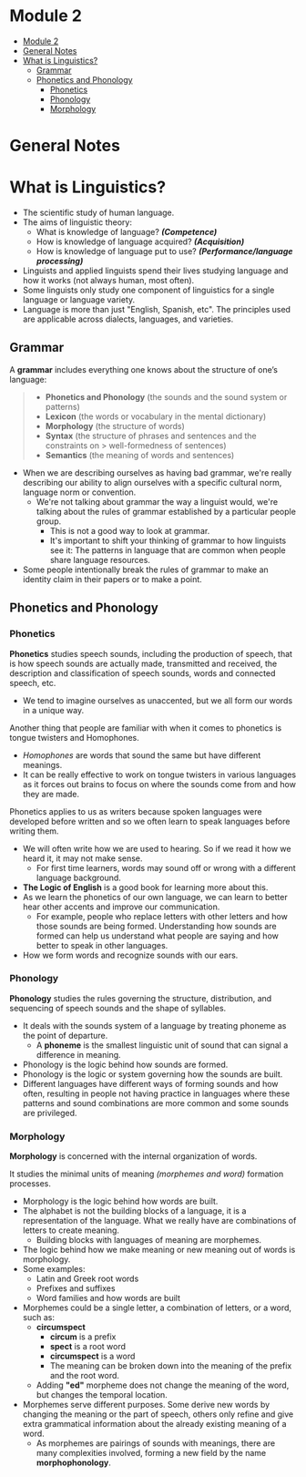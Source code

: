 # Module 2

<!-- TOC -->
* [Module 2](#module-2)
* [General Notes](#general-notes)
* [What is Linguistics?](#what-is-linguistics)
  * [Grammar](#grammar)
  * [Phonetics and Phonology](#phonetics-and-phonology)
    * [Phonetics](#phonetics)
    * [Phonology](#phonology)
    * [Morphology](#morphology)
<!-- TOC -->

# General Notes

# What is Linguistics?

- The scientific study of human language.
- The aims of linguistic theory:
    - What is knowledge of language? _**(Competence)**_
    - How is knowledge of language acquired? _**(Acquisition)**_
    - How is knowledge of language put to use?
      _**(Performance/language processing)**_
- Linguists and applied linguists spend their lives studying language and how it
  works (not always human, most often).
- Some linguists only study one component of linguistics for a single language
  or language variety.
- Language is more than just "English, Spanish, etc". The principles used are
  applicable across dialects, languages, and varieties.

## Grammar

A **grammar** includes everything one knows about the structure of one’s
language:

> - **Phonetics and Phonology** (the sounds and the sound system or patterns)
> - **Lexicon** (the words or vocabulary in the mental dictionary)
> - **Morphology** (the structure of words)
> - **Syntax** (the structure of phrases and sentences and the constraints on
    > well-formedness of sentences)
> - **Semantics** (the meaning of words and sentences)

- When we are describing ourselves as having bad grammar, we're really
  describing our ability to align ourselves with a specific cultural norm,
  language norm or convention.
    - We're not talking about grammar the way a linguist would, we're talking
      about the rules of grammar established by a particular people group.
        - This is not a good way to look at grammar.
        - It's important to shift your thinking of grammar to how linguists see
          it: The patterns in language that are common when people share
          language resources.
- Some people intentionally break the rules of grammar to make an identity claim
  in their papers or to make a point.

## Phonetics and Phonology

### Phonetics

**Phonetics** studies speech sounds, including the production of speech, that
is how speech sounds are actually made, transmitted and received, the
description and classification of speech sounds, words and connected speech,
etc.

- We tend to imagine ourselves as unaccented, but we all form our words in a
  unique way.

Another thing that people are familiar with when it comes to phonetics is tongue
twisters and Homophones.

- _Homophones_ are words that sound the same but have different meanings.
- It can be really effective to work on tongue twisters in various languages as
  it forces out brains to focus on where the sounds come from and how they are
  made.

Phonetics applies to us as writers because spoken languages were developed
before written and so we often learn to speak languages before writing them.

- We will often write how we are used to hearing. So if we read it how we heard
  it, it may not make sense.
    - For first time learners, words may sound off or wrong with a different
      language background.
- **The Logic of English** is a good book for learning more about this.
- As we learn the phonetics of our own language, we can learn to better hear
  other accents and improve our communication.
    - For example, people who replace letters with other letters and how those
      sounds are being formed. Understanding how sounds are formed can help us
      understand what people are saying and how better to speak in other
      languages.
- How we form words and recognize sounds with our ears.

### Phonology

**Phonology** studies the rules governing the structure, distribution, and
sequencing of speech sounds and the shape of syllables.

- It deals with the sounds system of a language by treating phoneme as the
  point of departure.
    - A **phoneme** is the smallest linguistic unit of sound that can signal a
      difference in meaning.
- Phonology is the logic behind how sounds are formed.
- Phonology is the logic or system governing how the sounds are built.
- Different languages have different ways of forming sounds and how often,
  resulting in people not having practice in languages where these patterns and
  sound combinations are more common and some sounds are privileged.

### Morphology

**Morphology** is concerned with the internal organization of words.

It studies the minimal units of meaning _(morphemes and word)_ formation
processes.

- Morphology is the logic behind how words are built.
- The alphabet is not the building blocks of a language, it is a representation
  of the language. What we really have are combinations of letters to create
  meaning.
    - Building blocks with languages of meaning are morphemes.
- The logic behind how we make meaning or new meaning out of words is
  morphology.
- Some examples:
    - Latin and Greek root words
    - Prefixes and suffixes
    - Word families and how words are built
- Morphemes could be a single letter, a combination of letters, or a word, such
  as:
    - **circumspect**
        - **circum** is a prefix
        - **spect** is a root word
        - **circumspect** is a word
        - The meaning can be broken down into the meaning of the prefix and the
          root word.
    - Adding **"ed"** morpheme does not change the meaning of the word, but
      changes the temporal location.
- Morphemes serve different purposes. Some derive new words by changing the
  meaning or the part of speech, others only refine and give extra grammatical
  information about the already existing meaning of a word.
    - As morphemes are pairings of sounds with meanings, there are many
      complexities involved, forming a new field by the name
      **morphophonology**.

